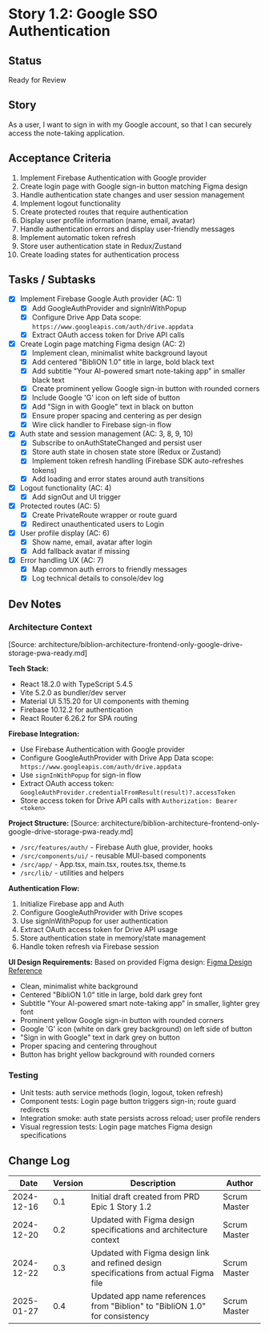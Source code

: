# Story 1.2: Google SSO Authentication

## Status

Ready for Review

## Story

As a user,
I want to sign in with my Google account,
so that I can securely access the note-taking application.

## Acceptance Criteria

1. Implement Firebase Authentication with Google provider
2. Create login page with Google sign-in button matching Figma design
3. Handle authentication state changes and user session management
4. Implement logout functionality
5. Create protected routes that require authentication
6. Display user profile information (name, email, avatar)
7. Handle authentication errors and display user-friendly messages
8. Implement automatic token refresh
9. Store user authentication state in Redux/Zustand
10. Create loading states for authentication process

## Tasks / Subtasks

- [x] Implement Firebase Google Auth provider (AC: 1)
  - [x] Add GoogleAuthProvider and signInWithPopup
  - [x] Configure Drive App Data scope: `https://www.googleapis.com/auth/drive.appdata`
  - [x] Extract OAuth access token for Drive API calls
- [x] Create Login page matching Figma design (AC: 2)
  - [x] Implement clean, minimalist white background layout
  - [x] Add centered "BibliON 1.0" title in large, bold black text
  - [x] Add subtitle "Your AI-powered smart note-taking app" in smaller black text
  - [x] Create prominent yellow Google sign-in button with rounded corners
  - [x] Include Google 'G' icon on left side of button
  - [x] Add "Sign in with Google" text in black on button
  - [x] Ensure proper spacing and centering as per design
  - [x] Wire click handler to Firebase sign-in flow
- [x] Auth state and session management (AC: 3, 8, 9, 10)
  - [x] Subscribe to onAuthStateChanged and persist user
  - [x] Store auth state in chosen state store (Redux or Zustand)
  - [x] Implement token refresh handling (Firebase SDK auto-refreshes tokens)
  - [x] Add loading and error states around auth transitions
- [x] Logout functionality (AC: 4)
  - [x] Add signOut and UI trigger
- [x] Protected routes (AC: 5)
  - [x] Create PrivateRoute wrapper or route guard
  - [x] Redirect unauthenticated users to Login
- [x] User profile display (AC: 6)
  - [x] Show name, email, avatar after login
  - [x] Add fallback avatar if missing
- [x] Error handling UX (AC: 7)
  - [x] Map common auth errors to friendly messages
  - [x] Log technical details to console/dev log

## Dev Notes

### Architecture Context

[Source: architecture/biblion-architecture-frontend-only-google-drive-storage-pwa-ready.md]

**Tech Stack:**

- React 18.2.0 with TypeScript 5.4.5
- Vite 5.2.0 as bundler/dev server
- Material UI 5.15.20 for UI components with theming
- Firebase 10.12.2 for authentication
- React Router 6.26.2 for SPA routing

**Firebase Integration:**

- Use Firebase Authentication with Google provider
- Configure GoogleAuthProvider with Drive App Data scope: `https://www.googleapis.com/auth/drive.appdata`
- Use `signInWithPopup` for sign-in flow
- Extract OAuth access token: `GoogleAuthProvider.credentialFromResult(result)?.accessToken`
- Store access token for Drive API calls with `Authorization: Bearer <token>`

**Project Structure:**
[Source: architecture/biblion-architecture-frontend-only-google-drive-storage-pwa-ready.md]

- `/src/features/auth/` - Firebase Auth glue, provider, hooks
- `/src/components/ui/` - reusable MUI-based components
- `/src/app/` - App.tsx, main.tsx, routes.tsx, theme.ts
- `/src/lib/` - utilities and helpers

**Authentication Flow:**

1. Initialize Firebase app and Auth
2. Configure GoogleAuthProvider with Drive scopes
3. Use signInWithPopup for user authentication
4. Extract OAuth access token for Drive API usage
5. Store authentication state in memory/state management
6. Handle token refresh via Firebase session

**UI Design Requirements:**
Based on provided Figma design: [Figma Design Reference](https://www.figma.com/design/J4Dsi0o3FCgCgqrvPCAehY/Untitled?node-id=4-90&t=HuUDjZWdAXqBzgAP-4)

- Clean, minimalist white background
- Centered "BibliON 1.0" title in large, bold dark grey font
- Subtitle "Your AI-powered smart note-taking app" in smaller, lighter grey font
- Prominent yellow Google sign-in button with rounded corners
- Google 'G' icon (white on dark grey background) on left side of button
- "Sign in with Google" text in dark grey on button
- Proper spacing and centering throughout
- Button has bright yellow background with rounded corners

### Testing

- Unit tests: auth service methods (login, logout, token refresh)
- Component tests: Login page button triggers sign-in; route guard redirects
- Integration smoke: auth state persists across reload; user profile renders
- Visual regression tests: Login page matches Figma design specifications

## Change Log

| Date       | Version | Description                                                                             | Author       |
| ---------- | ------- | --------------------------------------------------------------------------------------- | ------------ |
| 2024-12-16 | 0.1     | Initial draft created from PRD Epic 1 Story 1.2                                         | Scrum Master |
| 2024-12-20 | 0.2     | Updated with Figma design specifications and architecture context                       | Scrum Master |
| 2024-12-22 | 0.3     | Updated with Figma design link and refined design specifications from actual Figma file | Scrum Master |
| 2025-01-27 | 0.4     | Updated app name references from "Biblion" to "BibliON 1.0" for consistency            | Scrum Master |
